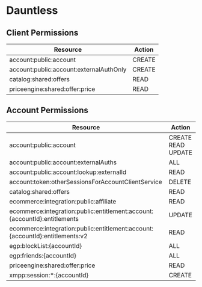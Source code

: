 # Dauntless


## Client Permissions
| Resource | Action |
| -------- | ------ |
| account:public:account | CREATE |
| account:public:account:externalAuthOnly | CREATE |
| catalog:shared:offers | READ |
| priceengine:shared:offer:price | READ |

## Account Permissions
| Resource | Action |
| -------- | ------ |
| account:public:account | CREATE READ UPDATE |
| account:public:account:externalAuths | ALL |
| account:public:account:lookup:externalId | READ |
| account:token:otherSessionsForAccountClientService | DELETE |
| catalog:shared:offers | READ |
| ecommerce:integration:public:affiliate | READ |
| ecommerce:integration:public:entitlement:account:{accountId}:entitlements | UPDATE |
| ecommerce:integration:public:entitlement:account:{accountId}:entitlements:v2 | READ |
| egp:blockList:{accountId} | ALL |
| egp:friends:{accountId} | ALL |
| priceengine:shared:offer:price | READ |
| xmpp:session:*:{accountId} | CREATE |

